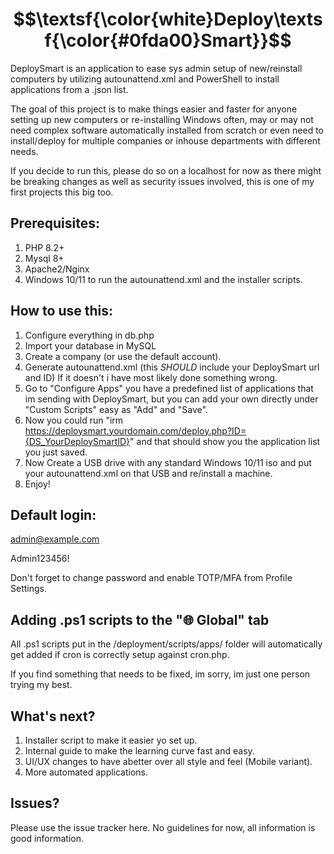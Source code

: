 # $$\textsf{\color{white}Deploy\textsf{\color{#0fda00}Smart}}$$

DeploySmart is an application to ease sys admin setup of new/reinstall computers by utilizing autounattend.xml and PowerShell to install applications from a .json list.

The goal of this project is to make things easier and faster for anyone setting up new computers or re-installing Windows often, may or may not need complex software automatically installed from scratch or even need to install/deploy for multiple companies or inhouse departments with different needs.

If you decide to run this, please do so on a localhost for now as there might be breaking changes as well as security issues involved, this is one of my first projects this big too.

## Prerequisites:

1. PHP 8.2+
2. Mysql 8+
3. Apache2/Nginx
4. Windows 10/11 to run the autounattend.xml and the installer scripts.

## How to use this:

1. Configure everything in db.php
2. Import your database in MySQL
3. Create a company (or use the default account). 
4. Generate autounattend.xml (this *SHOULD* include your DeploySmart url and ID) If it doesn't i have most likely done something wrong.
5. Go to "Configure Apps" you have a predefined list of applications that im sending with DeploySmart, but you can add your own directly under "Custom Scripts" easy as "Add" and "Save". 
6. Now you could run "irm https://deploysmart.yourdomain.com/deploy.php?ID={DS_YourDeploySmartID}" and that should show you the application list you just saved. 
7. Now Create a USB drive with any standard Windows 10/11 iso and put your autounattend.xml on that USB and re/install a machine.
8. Enjoy!

## Default login:

admin@example.com

Admin123456!

Don't forget to change password and enable TOTP/MFA from Profile Settings.

## Adding .ps1 scripts to the "🌐 Global" tab
All .ps1 scripts put in the /deployment/scripts/apps/ folder will automatically get added if cron is correctly setup against cron.php.

If you find something that needs to be fixed, im sorry, im just one person trying my best.

## What's next?

1. Installer script to make it easier yo set up.
2. Internal guide to make the learning curve fast and easy.
3. UI/UX changes to have abetter over all style and feel (Mobile variant).
4. More automated applications.

## Issues?

Please use the issue tracker here. No guidelines for now, all information is good information.
